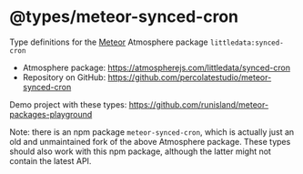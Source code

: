 # @types/meteor-synced-cron

Type definitions for the [Meteor](https://www.meteor.com/) Atmosphere package `littledata:synced-cron`

- Atmosphere package: https://atmospherejs.com/littledata/synced-cron
- Repository on GitHub: https://github.com/percolatestudio/meteor-synced-cron

Demo project with these types: https://github.com/runisland/meteor-packages-playground

Note: there is an npm package `meteor-synced-cron`, which is actually just an old and unmaintained fork of the above Atmosphere package. These types should also work with this npm package, although the latter might not contain the latest API.
